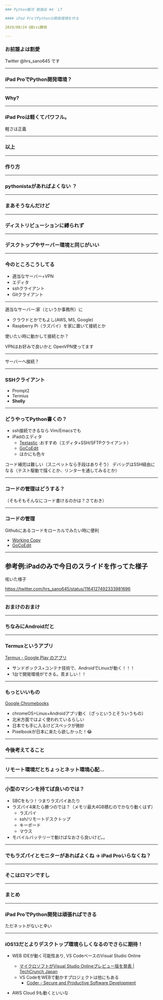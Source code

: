 ```yaml
---
### Python駿河 勉強会 #4  LT

#### iPad ProでPythonの開発環境を作る

2019/08/24 @Bivi藤枝

---
```


### お前誰よは割愛

Twitter @hrs_sano645 です

---

### iPad ProでPython開発環境？

---

### Why?
---

### iPad Proは軽くてパワフル。

軽さは正義

---

### 以上

---

### 作り方

---

### pythonistaがあればよくない ？

---

### まあそうなんだけど
---

### ディストリビューションに縛られず

---

### デスクトップやサーバー環境と同じがいい

---
### 今のところこうしてる

- 適当なサーバー+VPN
- エディタ
- sshクライアント
- Gitクライアント

---

適当なサーバー:家（というか事務所）に

- クラウドとかでもよし(AWS, MS, Google)
- Raspberry Pi（ラズパイ）を家に置いて接続とか

使いたい時に動かして接続とか？

VPNはお好みで良いかと
OpenVPN使ってます

---

サーバーへ接続？

---

### SSHクライアント

- Prompt2
- Termius
- **Shelly**

---

### どうやってPython書くの？

- ssh接続できるなら Vim/Emacsでも
- iPadのエディタ
    - [‎Textastic](https://apps.apple.com/jp/app/textastic-code-editor-8/id1049254261) :おすすめ（エディタ+SSH/SFTPクライアント）
    - [‎GoCoEdit](https://apps.apple.com/jp/app/gocoedit-code-text-editor/id869346854)
    - ほかにも色々

コード補完は難しい（スニペットなら手段はありそう）
デバッグはSSH経由になる（テスト駆動で描くとか、リンターを通してみるとか）

---

### コードの管理はどうする？

（そもそもそんなにコード書けるのかは？さておき）

---

### コードの管理

Githubにあるコードをローカルでみたい時に便利

- [‎Working Copy](https://apps.apple.com/jp/app/working-copy/id896694807)
- [‎GoCoEdit](https://apps.apple.com/jp/app/gocoedit-code-text-editor/id869346854)

---
## 参考例:iPadのみで今日のスライドを作ってた様子

呟いた様子

https://twitter.com/hrs_sano645/status/1164127492333981696

---

### おまけのおまけ

---

### ちなみにAndroidだと

---

### Termuxというアプリ

[Termux - Google Play のアプリ](https://play.google.com/store/apps/details?id=com.termux&hl=ja)

- サンドボックス+コンテナ技術で、AndroidでLinuxが動く！！！
- 1台で開発環境ができる。羨ましい！！

---

### もっといいもの

[Google Chromebooks](https://www.google.com/intl/ja_jp/chromebook/features/)

- chromeOS+Linux+Androidアプリ動く（ざっというとそういうもの）
- 北米方面ではよく使われているらしい
- 日本でも手に入るけどスペックが微妙
- Pixelbookが日本に来たら欲しかった！😂

---

### 今後考えてること

---

### リモート環境だとちょっとネット環境心配...

---

### 小型のマシンを持てば良いのでは？

- SBCをもつ！つまりラズパイあたり
- ラズパイ4来たら勝つのでは？（メモリ最大4GB積むのでかなり動くはず）
    - ラズパイ
    - ssh/リモートデスクトップ
    - キーボード
    - マウス
- モバイルバッテリーで動けばなおさら良いけど。。

---

### でもラズパイとモニターがあればよくね -> iPad Proいらなくね？

---

### そこはロマンですし

---

### まとめ

---

### iPad ProでPython開発は頑張ればできる

ただネットがないと辛い

---
### iOS13だとよりデスクトップ環境らしくなるのでさらに期待！

- WEB IDEが動く可能性あり, VS CodeベースのVisual Studio Online
    - [マイクロソフトがVisual Studio Onlineプレビュー版を発表 | TechCrunch Japan](https://jp.techcrunch.com/2019/05/07/2019-05-06-microsoft-launches-visual-studio-online-an-online-code-editor/)
    - VS CodeをWEBで動かすプロジェクトは他にもある
      - [Coder - Secure and Productive Software Development](https://coder.com/)

- AWS Cloud 9も動くといいな 
